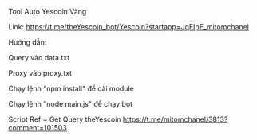 Tool Auto Yescoin Vàng

Link: https://t.me/theYescoin_bot/Yescoin?startapp=JqFIpF_mitomchanel

Hướng dẫn:

Query vào data.txt

Proxy vào proxy.txt

Chạy lệnh "npm install" để cài module

Chạy lệnh "node main.js" để chạy bot

Script Ref + Get Query theYescoin https://t.me/mitomchanel/3813?comment=101503
